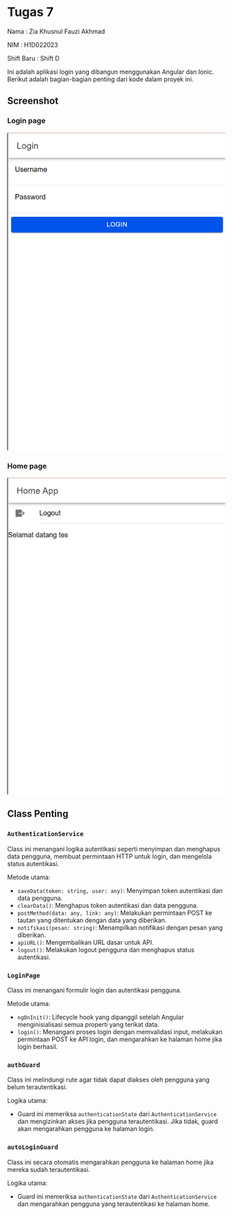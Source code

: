 # Tugas 7
Nama       : Zia Khusnul Fauzi Akhmad

NIM        : H1D022023

Shift Baru : Shift D

Ini adalah aplikasi login yang dibangun menggunakan Angular dan Ionic. Berikut adalah bagian-bagian penting dari kode dalam proyek ini.

## Screenshot
### Login page
![Login](login.png)

### Home page
![Home](home.png)

## Class Penting

### `AuthenticationService`

Class ini menangani logika autentikasi seperti menyimpan dan menghapus data pengguna, membuat permintaan HTTP untuk login, dan mengelola status autentikasi.

Metode utama:
- `saveData(token: string, user: any)`: Menyimpan token autentikasi dan data pengguna.
- `clearData()`: Menghapus token autentikasi dan data pengguna.
- `postMethod(data: any, link: any)`: Melakukan permintaan POST ke tautan yang ditentukan dengan data yang diberikan.
- `notifikasi(pesan: string)`: Menampilkan notifikasi dengan pesan yang diberikan.
- `apiURL()`: Mengembalikan URL dasar untuk API.
- `logout()`: Melakukan logout pengguna dan menghapus status autentikasi.

### `LoginPage`

Class ini menangani formulir login dan autentikasi pengguna.

Metode utama:
- `ngOnInit()`: Lifecycle hook yang dipanggil setelah Angular menginisialisasi semua properti yang terikat data.
- `login()`: Menangani proses login dengan memvalidasi input, melakukan permintaan POST ke API login, dan mengarahkan ke halaman home jika login berhasil.

### `authGuard`

Class ini melindungi rute agar tidak dapat diakses oleh pengguna yang belum terautentikasi.

Logika utama:
- Guard ini memeriksa `authenticationState` dari `AuthenticationService` dan mengizinkan akses jika pengguna terautentikasi. Jika tidak, guard akan mengarahkan pengguna ke halaman login.

### `autoLoginGuard`

Class ini secara otomatis mengarahkan pengguna ke halaman home jika mereka sudah terautentikasi.

Logika utama:
- Guard ini memeriksa `authenticationState` dari `AuthenticationService` dan mengarahkan pengguna yang terautentikasi ke halaman home.
